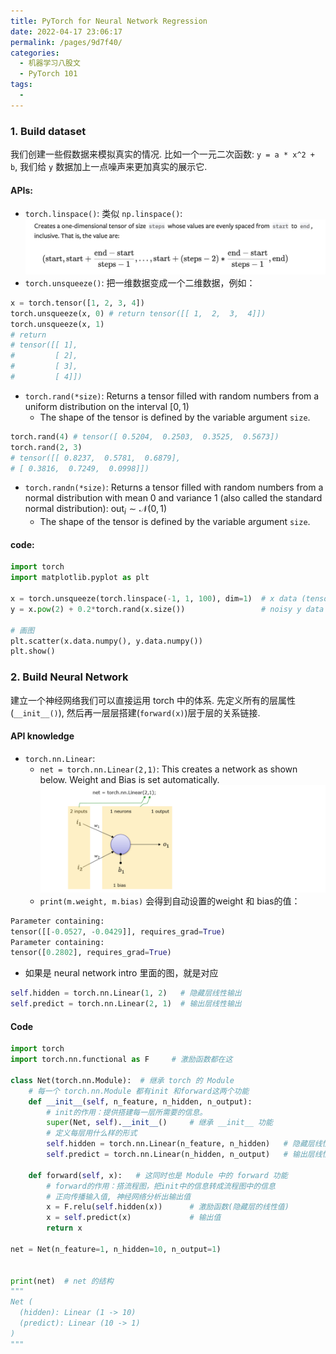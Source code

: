 ```yaml
---
title: PyTorch for Neural Network Regression
date: 2022-04-17 23:06:17
permalink: /pages/9d7f40/
categories:
  - 机器学习八股文
  - PyTorch 101
tags:
  - 
---
```

### 1. Build dataset
我们创建一些假数据来模拟真实的情况. 比如一个一元二次函数: `y = a * x^2 + b`, 我们给 `y` 数据加上一点噪声来更加真实的展示它.

#### APIs:
- `torch.linspace()`: 类似 `np.linspace()`:
![](https://raw.githubusercontent.com/emmableu/image/master/202204172313700.png)
- `torch.unsqueeze()`:  把一维数据变成一个二维数据，例如：
```python
x = torch.tensor([1, 2, 3, 4])
torch.unsqueeze(x, 0) # return tensor([[ 1,  2,  3,  4]])
torch.unsqueeze(x, 1) 
# return 
# tensor([[ 1],
#         [ 2],
#         [ 3],
#         [ 4]])
```
- `torch.rand(*size)`: Returns a tensor filled with random numbers from a uniform distribution on the interval $[0, 1)$
	- The shape of the tensor is defined by the variable argument `size`.
```python
torch.rand(4) # tensor([ 0.5204,  0.2503,  0.3525,  0.5673])
torch.rand(2, 3)
# tensor([[ 0.8237,  0.5781,  0.6879],
# [ 0.3816,  0.7249,  0.0998]])
```

- `torch.randn(*size)`: Returns a tensor filled with random numbers from a normal distribution with mean 0 and variance 1 (also called the standard normal distribution): $\text{out}_{i} \sim \mathcal{N}(0, 1)$
	- The shape of the tensor is defined by the variable argument `size`.

#### code:
```python
import torch
import matplotlib.pyplot as plt

x = torch.unsqueeze(torch.linspace(-1, 1, 100), dim=1)  # x data (tensor), shape=(100, 1)
y = x.pow(2) + 0.2*torch.rand(x.size())                 # noisy y data (tensor), shape=(100, 1)

# 画图
plt.scatter(x.data.numpy(), y.data.numpy())
plt.show()
```

### 2. Build Neural Network
建立一个神经网络我们可以直接运用 torch 中的体系. 先定义所有的层属性(`__init__()`), 然后再一层层搭建(`forward(x)`)层于层的关系链接.

#### API knowledge
- `torch.nn.Linear`: 
	- `net = torch.nn.Linear(2,1)`: This creates a network as shown below. Weight and Bias is set automatically.
	![](https://raw.githubusercontent.com/emmableu/image/master/202204172343665.png)
	- `print(m.weight, m.bias)` 会得到自动设置的weight 和 bias的值：
```python
Parameter containing:
tensor([[-0.0527, -0.0429]], requires_grad=True) 
Parameter containing:
tensor([0.2802], requires_grad=True)
```

- 如果是 neural network intro 里面的图，就是对应 
```python
self.hidden = torch.nn.Linear(1, 2)   # 隐藏层线性输出
self.predict = torch.nn.Linear(2, 1)  # 输出层线性输出
```

#### Code
```python
import torch
import torch.nn.functional as F     # 激励函数都在这

class Net(torch.nn.Module):  # 继承 torch 的 Module
	# 每一个 torch.nn.Module 都有init 和forward这两个功能
    def __init__(self, n_feature, n_hidden, n_output):
		# init的作用：提供搭建每一层所需要的信息。
        super(Net, self).__init__()     # 继承 __init__ 功能
        # 定义每层用什么样的形式
        self.hidden = torch.nn.Linear(n_feature, n_hidden)   # 隐藏层线性输出
        self.predict = torch.nn.Linear(n_hidden, n_output)   # 输出层线性输出

    def forward(self, x):   # 这同时也是 Module 中的 forward 功能
        # forward的作用：搭流程图，把init中的信息转成流程图中的信息
        # 正向传播输入值, 神经网络分析出输出值
        x = F.relu(self.hidden(x))      # 激励函数(隐藏层的线性值)
        x = self.predict(x)             # 输出值
        return x

net = Net(n_feature=1, n_hidden=10, n_output=1)


print(net)  # net 的结构
"""
Net (
  (hidden): Linear (1 -> 10)
  (predict): Linear (10 -> 1)
)
"""
```